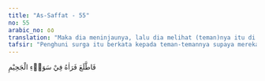 ```yaml
---
title: "As-Saffat - 55"
no: 55
arabic_no: ٥٥
translation: "Maka dia meninjaunya, lalu dia melihat (teman)nya itu di tengah-tengah neraka yang menyala-nyala."
tafsir: "Penghuni surga itu berkata kepada teman-temannya supaya mereka mau meninjau keadaan ahli surga. Dengan peninjauan itu tentulah mereka akan bertambah syukur kepada Allah yang telah memberikan taufik kepada mereka untuk mengikuti petunjuk para nabi sehingga terlepas dari penderitaan api neraka.\n\nLalu ahli surga itu meninjau keadaan penghuni neraka, dan diperlihatkan kepada mereka kawan-kawannya yang kafir, sedang berada di tengah-tengah api neraka yang menyala-nyala. Pada waktu itu penghuni surga itu menuding kawannya yang berada di neraka itu, karena sewaktu di dunia hampir saja dia dijerumuskan ke dalam kekafiran oleh kawannya itu. Tetapi berkat taufik dan hidayah Allah yang dianugerahkan kepadanya, terhindarlah dia dari pengaruh paham kawannya yang kafir itu, dan selamatlah ia dari azab nereka.\n\nPercakapan antara penghuni surga dan neraka itu diterangkan Allah pula dalam firman-Nya:\n\nDan para penghuni surga menyeru penghuni-penghuni neraka, \"Sungguh, kami telah memperoleh apa yang dijanjikan Tuhan kepada kami itu benar. Apakah kamu telah memperoleh apa yang dijanjikan Tuhan kepadamu itu benar?\" Mereka menjawab, \"Benar.\" Kemudian penyeru (malaikat) mengumumkan di antara mereka, \"Laknat Allah bagi orang-orang zalim. (al-A.'raf/7: 44)\n\nFirman Allah:\n\nPara penghuni neraka menyeru para penghuni surga, \"Tuangkanlah (sedikit) air kepada kami atau rezeki apa saja yang telah dikaruniakan Allah kepadamu.\" Mereka menjawab, \"Sungguh, Allah telah mengharamkan keduanya bagi orang-orang kafir.\" (al-A.'raf/7: 50)"
---
```


فَاطَّلَعَ فَرَاٰهُ فِيْ سَوَاۤءِ الْجَحِيْمِ
